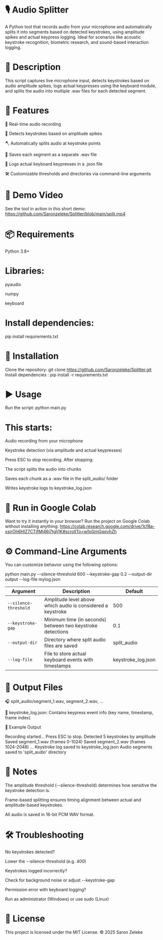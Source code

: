 # 🎙️ Audio Splitter

A Python tool that records audio from your microphone and automatically splits it into segments based on detected keystrokes, using amplitude spikes and actual keypress logging. Ideal for scenarios like acoustic keystroke recognition, biometric research, and sound-based interaction logging.

# 📌 Description

This script captures live microphone input, detects keystrokes based on audio amplitude spikes, logs actual keypresses using the keyboard module, and splits the audio into multiple .wav files for each detected segment.

# 🚀 Features
🔴 Real-time audio recording

🎯 Detects keystrokes based on amplitude spikes

🪓 Automatically splits audio at keystroke points

💾 Saves each segment as a separate .wav file

🧾 Logs actual keyboard keypresses in a .json file

🛠 Customizable thresholds and directories via command-line arguments
# 🎥 Demo Video
See the tool in action in this short demo:
https://github.com/Saronzeleke/Splitter/blob/main/split.mp4
# 📦 Requirements
Python 3.8+

# Libraries:

pyaudio

numpy

keyboard

# Install dependencies:
pip install requirements.txt
# 🔧 Installation
Clone the repository:
git clone https://github.com/Saronzeleke/Splitter.git
Install dependencies :
pip install -r requirements.txt
# ▶️ Usage
Run the script:
python main.py
# This starts:
Audio recording from your microphone

Keystroke detection (via amplitude and actual keypresses)

Press ESC to stop recording. After stopping:

The script splits the audio into chunks

Saves each chunk as a .wav file in the split_audio/ folder

Writes keystroke logs to keystroke_log.json
# 🚀 Run in Google Colab
Want to try it instantly in your browser? Run the project on Google Colab without installing anything:
https://colab.research.google.com/drive/1cf8a-xsirOh6HlZ7CTifMl46j7tglj1K#scrollTo=wfoGmGqqvhZh
# ⚙️ Command-Line Arguments
You can customize behavior using the following options:

python main.py --silence-threshold 600 --keystroke-gap 0.2 --output-dir output --log-file mylog.json


| Argument              | Description                                                 | Default             |
| --------------------- | ----------------------------------------------------------- | ------------------- |
| `--silence-threshold` | Amplitude level above which audio is considered a keystroke | 500                 |
| `--keystroke-gap`     | Minimum time (in seconds) between two keystroke detections  | 0.1                 |
| `--output-dir`        | Directory where split audio files are saved                 | split\_audio        |
| `--log-file`          | File to store actual keyboard events with timestamps        | keystroke\_log.json |


# 📂 Output Files
🎧 split_audio/segment_1.wav, segment_2.wav, ...

🧾 keystroke_log.json: Contains keypress event info (key name, timestamp, frame index)

🧪 Example Output

Recording started... Press ESC to stop.
Detected 5 keystrokes by amplitude
Saved segment_1.wav (frames 0-1024)
Saved segment_2.wav (frames 1024-2048)
...
Keystroke log saved to keystroke_log.json
Audio segments saved to 'split_audio' directory
# 📝 Notes
The amplitude threshold (--silence-threshold) determines how sensitive the keystroke detection is.

Frame-based splitting ensures timing alignment between actual and amplitude-based keystrokes.

All audio is saved in 16-bit PCM WAV format.

# 🛠 Troubleshooting
No keystrokes detected?

Lower the --silence-threshold (e.g. 400)

Keystrokes logged incorrectly?

Check for background noise or adjust --keystroke-gap

Permission error with keyboard logging?

Run as administrator (Windows) or use sudo (Linux)

# 📜 License
This project is licensed under the MIT License.
© 2025 Saron Zeleke

